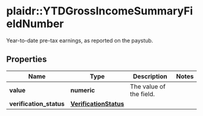 # plaidr::YTDGrossIncomeSummaryFieldNumber

Year-to-date pre-tax earnings, as reported on the paystub.

## Properties
Name | Type | Description | Notes
------------ | ------------- | ------------- | -------------
**value** | **numeric** | The value of the field. | 
**verification_status** | [**VerificationStatus**](VerificationStatus.md) |  | 


